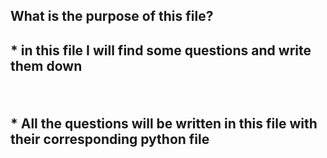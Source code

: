 <h2> What is the purpose of this file? <h2>
<p> * in this file I will find some questions and write them down <p>
</br>
<p> * All the questions will be written in this file with their corresponding python file <p>
